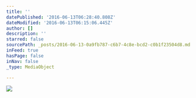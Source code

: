 ```yaml
---
title: ''
datePublished: '2016-06-13T06:28:40.808Z'
dateModified: '2016-06-13T06:15:06.445Z'
author: []
description: ''
starred: false
sourcePath: _posts/2016-06-13-0a9fb787-c6b7-4c8e-bcd2-c0b1f23504d8.md
inFeed: true
hasPage: false
inNav: false
_type: MediaObject

---
```

![](https://the-grid-user-content.s3-us-west-2.amazonaws.com/c913d1a5-c9f7-4c99-ab6b-601122a8f574.jpg)